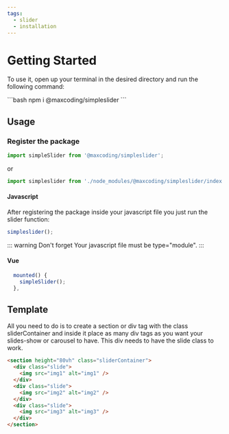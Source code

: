 ```yaml
---
tags:
  - slider
  - installation
---
```


# Getting Started

To use it, open up your terminal in the desired directory and run the following command:

<code-group>
<code-block title="NPM">
```bash
npm i @maxcoding/simpleslider
```
</code-block>
</code-group>

## Usage

### Register the package

```js
import simpleSlider from '@maxcoding/simpleslider';
```

or

```js
import simpleslider from './node_modules/@maxcoding/simpleslider/index.js';
```

#### Javascript

After registering the package inside your javascript file you just run the slider function:

```js
simpleslider();
```

::: warning Don't forget
Your javascript file must be type="module".
:::

#### Vue

```js
  mounted() {
    simpleSlider();
  },
```

## Template

All you need to do is to create a section or div tag with the class sliderContainer and inside it place as many div tags as you want your slides-show or carousel to have. This div needs to have the slide class to work.

```html
<section height="80vh" class="sliderContainer">
  <div class="slide">
    <img src="img1" alt="img1" />
  </div>
  <div class="slide">
    <img src="img2" alt="img2" />
  </div>
  <div class="slide">
    <img src="img3" alt="img3" />
  </div>
</section>
```

